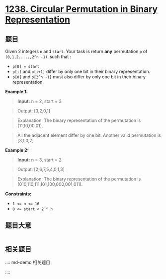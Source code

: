 # [1238. Circular Permutation in Binary Representation](https://leetcode.com/problems/circular-permutation-in-binary-representation/)

## 题目

Given 2 integers `n` and `start`. Your task is return **any** permutation `p`
of `(0,1,2.....,2^n -1) `such that :

  * `p[0] = start`
  * `p[i]` and `p[i+1]` differ by only one bit in their binary representation.
  * `p[0]` and `p[2^n -1]` must also differ by only one bit in their binary representation.



**Example 1:**

> 
> 
> 
> 

> 
> **Input:** n = 2, start = 3

> 
> Output: [3,2,0,1]

> 
> Explanation: The binary representation of the permutation is (11,10,00,01). 

> 
> All the adjacent element differ by one bit. Another valid permutation is [3,1,0,2]


**Example 2:**

> 
> 
> 
> 

> 
> **Input:** n = 3, start = 2

> 
> Output: [2,6,7,5,4,0,1,3]

> 
> Explanation: The binary representation of the permutation is (010,110,111,101,100,000,001,011).


**Constraints:**

  * `1 <= n <= 16`
  * `0 <= start < 2 ^ n`


## 题目大意

```javascript

```

## 相关题目

:::: md-demo 相关题目

::::
